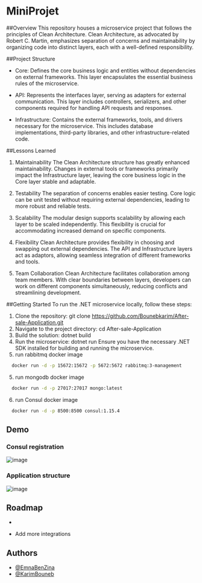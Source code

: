 # MiniProjet
##Overview
This repository houses a microservice project that follows the principles of Clean Architecture. Clean Architecture, as advocated by Robert C. Martin, emphasizes separation of concerns and maintainability by organizing code into distinct layers, each with a well-defined responsibility.

##Project Structure

- Core: Defines the core business logic and entities without dependencies on external frameworks. This layer encapsulates the essential business rules of the microservice.

- API: Represents the interfaces layer, serving as adapters for external communication. This layer includes controllers, serializers, and other components required for handling API requests and responses.

- Infrastructure: Contains the external frameworks, tools, and drivers necessary for the microservice. This includes database implementations, third-party libraries, and other infrastructure-related code.

##Lessons Learned
1. Maintainability
The Clean Architecture structure has greatly enhanced maintainability. Changes in external tools or frameworks primarily impact the Infrastructure layer, leaving the core business logic in the Core layer stable and adaptable.

2. Testability
The separation of concerns enables easier testing. Core logic can be unit tested without requiring external dependencies, leading to more robust and reliable tests.

3. Scalability
The modular design supports scalability by allowing each layer to be scaled independently. This flexibility is crucial for accommodating increased demand on specific components.

4. Flexibility
Clean Architecture provides flexibility in choosing and swapping out external dependencies. The API and Infrastructure layers act as adaptors, allowing seamless integration of different frameworks and tools.

5. Team Collaboration
Clean Architecture facilitates collaboration among team members. With clear boundaries between layers, developers can work on different components simultaneously, reducing conflicts and streamlining development.

##Getting Started
To run the .NET microservice locally, follow these steps:

1. Clone the repository: git clone https://github.com/Bounebkarim/After-sale-Application.git
2. Navigate to the project directory: cd After-sale-Application
3. Build the solution: dotnet build
3. Run the microservice: dotnet run
Ensure you have the necessary .NET SDK installed for building and running the microservice.
4. run rabbitmq docker image

```bash
  docker run -d -p 15672:15672 -p 5672:5672 rabbitmq:3-management
```
5. run mongodb docker image

```bash
  docker run -d -p 27017:27017 mongo:latest
```
6. run Consul docker image

```bash
  docker run -d -p 8500:8500 consul:1.15.4
```
## Demo
### Consul registration
![image](https://github.com/Bounebkarim/After-sale-Application/assets/72360478/fab815f2-6b89-4920-9a52-511093fa0573)
### Application structure
![image](https://github.com/Bounebkarim/After-sale-Application/assets/72360478/d0e5652e-8b22-476e-b7cf-848f36cf951c)

## Roadmap

- 

- Add more integrations



## Authors

- [@EmnaBenZina](https://github.com/benzinaemna)
- [@KarimBouneb](https://github.com/Bounebkarim)
